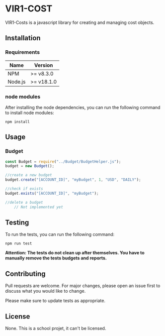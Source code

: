 # VIR1-COST
VIR1-Costs is a javascript library for creating and managing cost objects.

## Installation
### Requirements
| **Name** | **Version** |
|----------|-------------|
| NPM      | \>= v8.3.0  |
| Node.js  | \>= v18.1.0 |

### node modules
After installing the node dependencies, you can run the following command to install node modules:

```npm install```

## Usage
### Budget
```javascript
const Budget = require("../Budget/BudgetHelper.js");
budget = new Budget();

//create a new budget
budget.create("[ACCOUNT_ID]", "myBudget", 1, "USD", "DAILY");

//check if exists
budget.exists("[ACCOUNT_ID]", "myBudget");

//delete a budget
    // Not implemented yet
```
## Testing
To run the tests, you can run the following command:

```npm run test```

**Attention: The tests do not clean up after themselves. You have to manually remove the tests budgets and reports.**

## Contributing
Pull requests are welcome. For major changes, please open an issue first to discuss what you would like to change.

Please make sure to update tests as appropriate.

## License
None. This is a school projet, it can't be licensed.